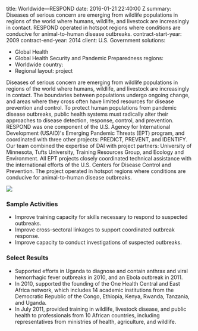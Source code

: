 
title: Worldwide—RESPOND
date: 2016-01-21 22:40:00 Z
summary: Diseases of serious concern are emerging from wildlife populations in regions
  of the world where humans, wildlife, and livestock are increasingly in contact.
  RESPOND operated in hotspot regions where conditions are conducive for animal-to-human
  disease outbreaks.
contract-start-year: 2009
contract-end-year: 2014
client: U.S. Government
solutions:
- Global Health
- Global Health Security and Pandemic Preparedness
regions:
- Worldwide
country:
- Regional
layout: project


Diseases of serious concern are emerging from wildlife populations in regions of the world where humans, wildlife, and livestock are increasingly in contact. The boundaries between populations undergo ongoing change, and areas where they cross often have limited resources for disease prevention and control. To protect human populations from pandemic disease outbreaks, public health systems must radically alter their approaches to disease detection, response, control, and prevention. RESPOND was one component of the U.S. Agency for International Development (USAID)'s Emerging Pandemic Threats (EPT) program, and coordinated with three other projects: PREDICT, PREVENT, and IDENTIFY. Our team combined the expertise of DAI with project partners: University of Minnesota, Tufts University, Training Resources Group, and Ecology and Environment. All EPT projects closely coordinated technical assistance with the international efforts of the U.S. Centers for Disease Control and Prevention. The project operated in hotspot regions where conditions are conducive for animal-to-human disease outbreaks.

![][1]

###  Sample Activities

* Improve training capacity for skills necessary to respond to suspected outbreaks.
* Improve cross-sectoral linkages to support coordinated outbreak response.
* Improve capacity to conduct investigations of suspected outbreaks.

###  Select Results

* Supported efforts in Uganda to diagnose and contain anthrax and viral hemorrhagic fever outbreaks in 2010, and an Ebola outbreak in 2011.
* In 2010, supported the founding of the One Health Central and East Africa network, which includes 14 academic institutions from the Democratic Republic of the Congo, Ethiopia, Kenya, Rwanda, Tanzania, and Uganda.
* In July 2011, provided training in wildlife, livestock disease, and public health to professionals from 10 African countries, including representatives from ministries of health, agriculture, and wildlife.

[1]: https://assetify-dai.com/projects/respondinner.jpg
